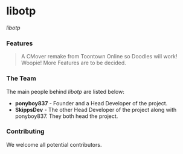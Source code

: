 libotp
===========
_libotp_ 

### Features ###
> A CMover remake from Toontown Online so Doodles will work! Woopie! 
> More Features are to be decided.

### The Team ###
The main people behind _libotp_ are listed below:
* **ponyboy837** - Founder and a Head Developer of the project. 
* **SkippsDev** - The other Head Developer of the project along with ponyboy837. They both head the project. 

### Contributing ###
We welcome all potential contributors.
